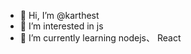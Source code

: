 - 👋 Hi, I’m @karthest
- 👀 I’m interested in js
- 🌱 I’m currently learning nodejs、 React

<!---
karthest/karthest is a ✨ special ✨ repository because its `README.md` (this file) appears on your GitHub profile.
You can click the Preview link to take a look at your changes.
--->
